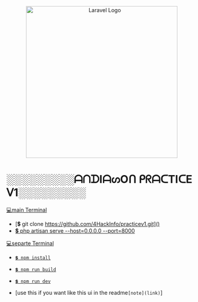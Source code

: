 <p align="center"><a href="https://laravel.com" target="_blank"><img src="https://pngdownload.io/wp-content/uploads/2023/12/Gojo-Satoru-Jujutsu-Kaisen-Character-PNG-Transparent-Powerful-Sorcerer-Anime-Icon-Charismatic-Teacher-jpg.webp" width="400" alt="Laravel Logo"></a></p>

# ░░░░░░░░░ᗩᑎᗪIᗩᔕOᑎ ᑭᖇᗩᑕTIᑕE ᐯ1░░░░░░░░░

[💻main Terminal]()
- [💲 git clone https://github.com/4HackInfo/practicev1.git]()
- [💲 php artisan serve --host=0.0.0.0 --port=8000]()


[💻separte Terminal]()
- [`💲 npm install`]()
- [`💲 npm run build`]()
- [`💲 npm run dev`]()

- [use this if you want like this ui in the readme`[note](link)`]

